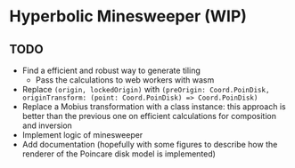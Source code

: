 # Hyperbolic Minesweeper (WIP)

## TODO

- Find a efficient and robust way to generate tiling
  + Pass the calculations to web workers with wasm
- Replace `(origin, lockedOrigin)` with `(preOrigin: Coord.PoinDisk, originTransform: (point: Coord.PoinDisk) => Coord.PoinDisk)`
- Replace a Mobius transformation with a class instance: this approach is better than the previous one on efficient calculations for composition and inversion
- Implement logic of minesweeper
- Add documentation (hopefully with some figures to describe how the renderer of the Poincare disk model is implemented)
